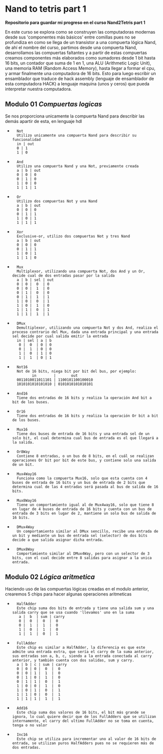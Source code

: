 # Nand to tetris part 1

**Repositorio para guardar mi progreso en el curso Nand2Tetris part 1**

En este curso se explora como se construyen las computadoras modernas desde sus 'componentes más básicos' entre comillas pues no se profundiza en como se llega de un transistor a una compuerta lógica Nand, de ahí el nombre del curso, partimos desde una compuerta Nand, desarrollamos las compuertas faltantes y a partir de estas compuertas creamos componentes más elaborados como sumadores desde 1 bit hasta 16 bits, un contador que suma de 1 en 1, una ALU (Arithmetic Logic Unit), una memoria RAM (Random Access Memory), hasta llegar a formar el cpu, y armar finalmente una computadora de 16 bits.
Esto para luego escribir un ensamblador que traduce de hack assembly (lenguaje de ensamblador de esta computadora HACK) a lenguaje maquina (unos y ceros) que pueda interpretar nuestra computadora.

## Modulo 01 ***Compuertas logicas***

Se nos proporciona unicamente la compuerta Nand para describir las demás apartir de esta, en lenguaje hdl
    
-       Not
        Utilizo unicamente una compuerta Nand para describir su funcionalidad
        in | out
        0 | 1 
        1 | 0

-       And
        Utilizo una compuerta Nand y una Not, previamente creada
        a | b | out
        0 | 0 | 0
        0 | 1 | 0
        1 | 0 | 0
        1 | 1 | 1

-       Or
        Utilizo dos compuertas Not y una Nand
        a | b | out
        0 | 0 | 0
        0 | 1 | 1
        1 | 0 | 1
        1 | 1 | 1

-       Xor
        Exclusive-or, utilizo dos compuertas Not y tres Nand
        a | b | out
        0 | 0 | 0
        0 | 1 | 1
        1 | 0 | 1
        1 | 1 | 0

-       Mux
        Multiplexor, utilizando una compuerta Not, dos And y un Or, decide cual de dos entradas pasar por la salida 
        a | b | sel | out
        0 | 0 |  0  | 0
        0 | 0 |  1  | 0
        0 | 1 |  0  | 0
        0 | 1 |  1  | 1
        1 | 0 |  0  | 1
        1 | 0 |  1  | 0
        1 | 1 |  0  | 1 
        1 | 1 |  1  | 1

-       DMux
        Demultiplexor, utilizando una compuerta Not y dos And, realiza el proceso contrario del Mux, dada una entrada principal y una entrada sel decide por cual salida emitir la entrada
        in | sel | a | b
         0 |  0  | 0 | 0
         0 |  1  | 0 | 0
         1 |  0  | 1 | 0
         1 |  1  | 0 | 1

-       Not16
        Not de 16 bits, niega bit por bit del bus, por ejemplo:
               in        |       out
        0011010011011101 | 1100101100100010
        1010101010101010 | 0101010101010101

-       And16
        Tiene dos entradas de 16 bits y realiza la operación And bit a bit de los buses.

-       Or16
        Tiene dos entradas de 16 bits y realiza la operación Or bit a bit de los buses.

-       Mux16
        Tiene dos buses de entrada de 16 bits y una entrada sel de un solo bit, el cual determina cual bus de entrada es el que llegará a la salida.

-       Or8Way
        Contiene 8 entradas, o un bus de 8 bits, en el cuál se realizan operaciones Or bit por bit de este bus, y contiene solo una salida de un bit.

-       Mux4Way16
        Funciona como la compuerta Mux16, solo que esta cuenta con 4 buses de entrada de 16 bits y un bus de entrada de 2 bits que determina cual de las 4 entradas será pasada al bus de salida de 16 bits.

-       Mux8Way16
        Tiene un comportamiento igual al de Mux4way16, solo que tiene 8 en lugar de 4 buses de entrada de 16 bits y cuenta con un bus de entrada de 3 bits en lugar de 2, mantiene un solo bus de salida de 16 bits.

-       DMux4Way
        Un comportamiento similar al DMux sencillo, recibe una entrada de un bit y mediante un bus de entrada sel (selector) de dos bits decide a que salida asignar dicha entrada.

-       DMux8Way
        Comportamiento similar al DMux4Way, pero con un selector de 3 bits, con el cual decide entre 8 salidas para asignar a la unica entrada.


## Modulo 02 ***Lógica aritmetica***

Haciendo uso de las compuertas lógicas creadas en el modulo anterior, crearemos 5 chips para hacer algunas operaciones aritmeticas

-       HalfAdder
        Este chip suma dos bits de entrada y tiene una salida sum y una salida carry que se usa cuando 'llevamos' uno en la suma
         a |  b  | sum | carry
         0 |  0  |  0  |  0
         0 |  1  |  1  |  0
         1 |  0  |  1  |  0
         1 |  1  |  0  |  1
        
-       FullAdder
        Este chip es similar a HalfAdder, la diferencia es que este admite una entrada extra, que sería el carry de la suma anterior, sus entradas son a, b, c, siendo a la entrada conectada al carry anterior, y también cuenta con dos salidas, sum y carry.
        a | b | c | sum | carry
        0 | 0 | 0 |  0  |  0
        0 | 0 | 1 |  1  |  0
        0 | 1 | 0 |  1  |  0
        0 | 1 | 1 |  0  |  1
        1 | 0 | 0 |  1  |  0
        1 | 0 | 1 |  0  |  1
        1 | 1 | 0 |  0  |  1
        1 | 1 | 1 |  1  |  1

-       Add16
        Este chip suma dos valores de 16 bits, el bit más grande se ignora, lo cual quiere decir que de los FullAdders que se utilizan internamente, el carry del ultimo FullAdder no se toma en cuenta, tenga o no valor 

-       Inc16
        Este chip se utiliza para incrementar uno al valor de 16 bits de entrada, se utilizan puros HalfAdders pues no se requieren más de dos entradas.